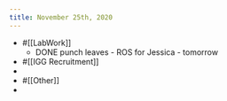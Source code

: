 ```yaml
---
title: November 25th, 2020
---
```


- #[[LabWork]]
	- DONE punch leaves - ROS for Jessica - tomorrow
- #[[IGG Recruitment]]
-
- #[[Other]]
-